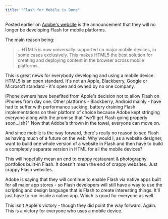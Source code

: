 ```yaml
---
title: "Flash for Mobile is Done"
---
```

<p>Posted earlier on <a href="https://blogs.adobe.com/conversations/2011/11/flash-focus.html">Adobe's website</a> is the announcement that they will no longer be developing Flash for mobile platforms.</p>
<p>The main reason being:</p>
<blockquote><p>...HTML5 is now universally supported on major mobile devices, in some cases exclusively.  This makes HTML5 the best solution for creating and deploying content in the browser across mobile platforms.</p></blockquote>
<p>This is great news for everybody developing and using a mobile device. HTML5 is an open standard. It's not an Apple, Blackberry, Google or Microsoft standard - it's open and owned by no one company.</p>
<p>iPhone owners have benefited from Apple's decision not to allow Flash on iPhones from day one. Other platforms - Blackberry, Android mainly - have had to suffer with performance sucking, battery draining Flash implementations on their platform of choice because Adobe kept stringing everyone along with the promise that "we'll get Flash going properly soon...ish?" Now that Adobe's thrown in the towel, everyone can move on.</p>
<p>And since mobile is the way forward, there's really no reason to see Flash as having much of a future on the web. Why would I, as a website designer, want to build one whole version of a website in Flash and then have to build a completely separate version in HTML for all the mobile devices?</p>
<p>This will hopefully mean an end to crappy restaurant & photography portfolios built-in Flash. It doesn't mean the end of crappy websites. Just crappy Flash websites.</p>
<p>Adobe is saying that they will continue to enable Flash via native apps built for all major app stores - so Flash developers will still have a way to use the scripting and design language that is Flash to create interesting things. It'll just have to run inside a native app. Which is good for everyone as well.</p>
<p>This isn't Apple's victory - though they did point the way forward. Again. This is a victory for everyone who uses a mobile device.</p>

